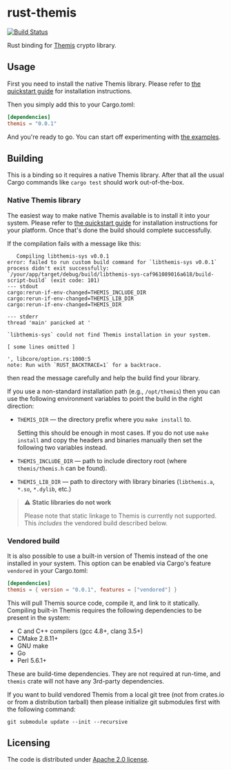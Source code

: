 # rust-themis

[![Build Status](https://travis-ci.org/ilammy/rust-themis.svg?branch=master)](https://travis-ci.org/ilammy/rust-themis)

Rust binding for [Themis] crypto library.

[Themis]: https://github.com/cossacklabs/themis

## Usage
 
First you need to install the native Themis library.
Please refer to [the quickstart guide] for installation instructions.

Then you simply add this to your Cargo.toml:

```toml
[dependencies]
themis = "0.0.1"
```

And you're ready to go.
You can start off experimenting with [the examples].

[the quickstart guide]: https://github.com/cossacklabs/themis/blob/master/README.md#quickstart
[the examples]: https://github.com/ilammy/rust-themis/tree/master/examples

## Building

This is a binding so it requires a native Themis library.
After that all the usual Cargo commands like `cargo test` should work out-of-the-box.

### Native Themis library

The easiest way to make native Themis available is to install it into your system.
Please refer to [the quickstart guide] for installation instructions for your platform.
Once that's done the build should complete successfully.

If the compilation fails with a message like this:

```
   Compiling libthemis-sys v0.0.1
error: failed to run custom build command for `libthemis-sys v0.0.1`
process didn't exit successfully: `/your/app/target/debug/build/libthemis-sys-caf961089016a618/build-script-build` (exit code: 101)
--- stdout
cargo:rerun-if-env-changed=THEMIS_INCLUDE_DIR
cargo:rerun-if-env-changed=THEMIS_LIB_DIR
cargo:rerun-if-env-changed=THEMIS_DIR

--- stderr
thread 'main' panicked at '

`libthemis-sys` could not find Themis installation in your system.

[ some lines omitted ]

', libcore/option.rs:1000:5
note: Run with `RUST_BACKTRACE=1` for a backtrace.
```

then read the message carefully and help the build find your library.

If you use a non-standard installation path
(e.g., `/opt/themis`)
then you can use the following environment variables
to point the build in the right direction:

- `THEMIS_DIR` —
  the directory prefix where you `make install` to.
  
  Setting this should be enough in most cases.
  If you do not use `make install`
  and copy the headers and binaries manually
  then set the following two variables instead.
 
- `THEMIS_INCLUDE_DIR` —
  path to include directory root
  (where `themis/themis.h` can be found).

- `THEMIS_LIB_DIR` —
  path to directory with library binaries
  (`libthemis.a`, `*.so`, `*.dylib`, etc.)

> ⚠️ **Static libraries do not work**
>
> Please note that static linkage to Themis is currently not supported.
> This _includes_ the vendored build described below. 

### Vendored build

It is also possible to use a built-in version of Themis instead of the one installed in your system.
This option can be enabled via Cargo's feature `vendored` in your Cargo.toml:

```toml
[dependencies]
themis = { version = "0.0.1", features = ["vendored"] }
```

This will pull Themis source code, compile it, and link to it statically.
Compiling built-in Themis requires the following dependencies to be present in the system:

- C and C++ compilers (gcc 4.8+, clang 3.5+)
- CMake 2.8.11+
- GNU make
- Go
- Perl 5.6.1+

These are build-time dependencies.
They are not required at run-time,
and `themis` crate will not have any 3rd-party dependencies.

If you want to build vendored Themis from a local git tree
(not from crates.io or from a distribution tarball)
then please initialize git submodules first with the following command: 

```console
git submodule update --init --recursive
```

## Licensing

The code is distributed under [Apache 2.0 license](LICENSE).
